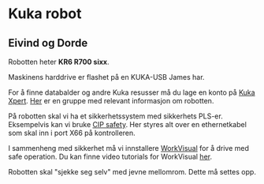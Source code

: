 # Kuka robot
## Eivind og Dorde
Robotten heter **KR6 R700 sixx**.

Maskinens harddrive er flashet på en KUKA-USB James har.

For å finne databalder og andre Kuka resusser må du lage en konto på [Kuka Xpert](https://www.kuka.com/en-se/products/robotics-systems/software/cloud-software/kuka-xpert). [Her](https://xpert.kuka.com/ID/AR3605) er en gruppe med relevant informasjon om robotten.

På robotten skal vi ha et sikkerhetssystem med sikkerhets PLS-er. Eksempelvis kan vi bruke [CIP safety](https://industrial.omron.no/no/products/cip-safety). Her styres alt over en ethernetkabel som skal inn i port X66 på kontrolleren.

I sammenheng med sikkerhet må vi innstallere [WorkVisual](https://kuka.sharefile.eu/share/view/s0977718741844ab8/fo93cf61-6254-4154-bafd-37665fe3ad5f) for å drive med safe operation. Du kan finne video tutorials for WorkVisual [her](https://kuka.sharefile.eu/share/view/s2ceab2ffc3a4ce48/fode320a-d018-49b4-a809-d53effa3f83d).

Robotten skal "sjekke seg selv" med jevne mellomrom. Dette må settes opp.
